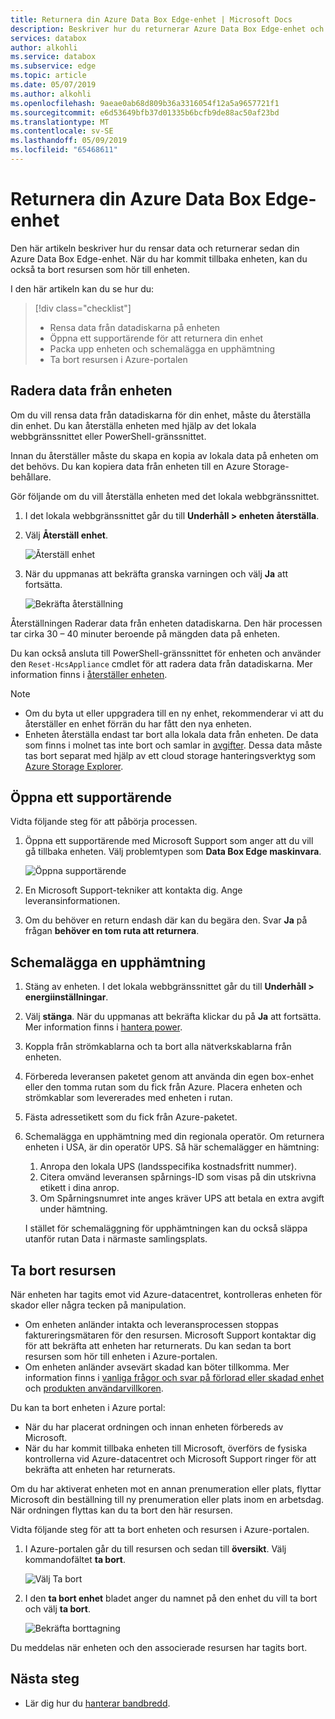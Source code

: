 ```yaml
---
title: Returnera din Azure Data Box Edge-enhet | Microsoft Docs
description: Beskriver hur du returnerar Azure Data Box Edge-enhet och ta bort beställningen för enheten.
services: databox
author: alkohli
ms.service: databox
ms.subservice: edge
ms.topic: article
ms.date: 05/07/2019
ms.author: alkohli
ms.openlocfilehash: 9aeae0ab68d809b36a3316054f12a5a9657721f1
ms.sourcegitcommit: e6d53649bfb37d01335b6bcfb9de88ac50af23bd
ms.translationtype: MT
ms.contentlocale: sv-SE
ms.lasthandoff: 05/09/2019
ms.locfileid: "65468611"
---
```

# <a name="return-your-azure-data-box-edge-device"></a>Returnera din Azure Data Box Edge-enhet

Den här artikeln beskriver hur du rensar data och returnerar sedan din Azure Data Box Edge-enhet. När du har kommit tillbaka enheten, kan du också ta bort resursen som hör till enheten.

I den här artikeln kan du se hur du:

> [!div class="checklist"]
> * Rensa data från datadiskarna på enheten
> * Öppna ett supportärende för att returnera din enhet
> * Packa upp enheten och schemalägga en upphämtning
> * Ta bort resursen i Azure-portalen

## <a name="erase-data-from-the-device"></a>Radera data från enheten

Om du vill rensa data från datadiskarna för din enhet, måste du återställa din enhet. Du kan återställa enheten med hjälp av det lokala webbgränssnittet eller PowerShell-gränssnittet.

Innan du återställer måste du skapa en kopia av lokala data på enheten om det behövs. Du kan kopiera data från enheten till en Azure Storage-behållare.

Gör följande om du vill återställa enheten med det lokala webbgränssnittet.

1. I det lokala webbgränssnittet går du till **Underhåll > enheten återställa**.
2. Välj **Återställ enhet**.

    ![Återställ enhet](media/data-box-edge-return-device/device-reset-1.png)

3. När du uppmanas att bekräfta granska varningen och välj **Ja** att fortsätta.

    ![Bekräfta återställning](media/data-box-edge-return-device/device-reset-2.png)  

Återställningen Raderar data från enheten datadiskarna. Den här processen tar cirka 30 – 40 minuter beroende på mängden data på enheten.

Du kan också ansluta till PowerShell-gränssnittet för enheten och använder den `Reset-HcsAppliance` cmdlet för att radera data från datadiskarna. Mer information finns i [återställer enheten](data-box-edge-connect-powershell-interface.md#reset-your-device).

> [!NOTE]
> - Om du byta ut eller uppgradera till en ny enhet, rekommenderar vi att du återställer en enhet förrän du har fått den nya enheten.
> - Enheten återställa endast tar bort alla lokala data från enheten. De data som finns i molnet tas inte bort och samlar in [avgifter](https://azure.microsoft.com/pricing/details/storage/). Dessa data måste tas bort separat med hjälp av ett cloud storage hanteringsverktyg som [Azure Storage Explorer](https://azure.microsoft.com/features/storage-explorer/).

## <a name="open-a-support-ticket"></a>Öppna ett supportärende

Vidta följande steg för att påbörja processen.

1. Öppna ett supportärende med Microsoft Support som anger att du vill gå tillbaka enheten. Välj problemtypen som **Data Box Edge maskinvara**.

    ![Öppna supportärende](media/data-box-edge-return-device/open-support-ticket-1.png)  

2. En Microsoft Support-tekniker att kontakta dig. Ange leveransinformationen.
3. Om du behöver en return endash där kan du begära den. Svar **Ja** på frågan **behöver en tom ruta att returnera**.


## <a name="schedule-a-pickup"></a>Schemalägga en upphämtning

1. Stäng av enheten. I det lokala webbgränssnittet går du till **Underhåll > energiinställningar**.
2. Välj **stänga**. När du uppmanas att bekräfta klickar du på **Ja** att fortsätta. Mer information finns i [hantera power](data-box-gateway-manage-access-power-connectivity-mode.md#manage-power).
3. Koppla från strömkablarna och ta bort alla nätverkskablarna från enheten.
4. Förbereda leveransen paketet genom att använda din egen box-enhet eller den tomma rutan som du fick från Azure. Placera enheten och strömkablar som levererades med enheten i rutan.
5. Fästa adressetikett som du fick från Azure-paketet.
6. Schemalägga en upphämtning med din regionala operatör. Om returnera enheten i USA, är din operatör UPS. Så här schemalägger en hämtning:

    1. Anropa den lokala UPS (landsspecifika kostnadsfritt nummer).
    2. Citera omvänd leveransen spårnings-ID som visas på din utskrivna etikett i dina anrop.
    3. Om Spårningsnumret inte anges kräver UPS att betala en extra avgift under hämtning.

    I stället för schemaläggning för upphämtningen kan du också släppa utanför rutan Data i närmaste samlingsplats.

## <a name="delete-the-resource"></a>Ta bort resursen

När enheten har tagits emot vid Azure-datacentret, kontrolleras enheten för skador eller några tecken på manipulation.

- Om enheten anländer intakta och leveransprocessen stoppas faktureringsmätaren för den resursen. Microsoft Support kontaktar dig för att bekräfta att enheten har returnerats. Du kan sedan ta bort resursen som hör till enheten i Azure-portalen.
- Om enheten anländer avsevärt skadad kan böter tillkomma. Mer information finns i [vanliga frågor och svar på förlorad eller skadad enhet](https://azure.microsoft.com/pricing/details/databox/edge/) och [produkten användarvillkoren](https://www.microsoft.com/licensing/product-licensing/products).  


Du kan ta bort enheten i Azure portal:
-   När du har placerat ordningen och innan enheten förbereds av Microsoft.
-   När du har kommit tillbaka enheten till Microsoft, överförs de fysiska kontrollerna vid Azure-datacentret och Microsoft Support ringer för att bekräfta att enheten har returnerats.

Om du har aktiverat enheten mot en annan prenumeration eller plats, flyttar Microsoft din beställning till ny prenumeration eller plats inom en arbetsdag. När ordningen flyttas kan du ta bort den här resursen.


Vidta följande steg för att ta bort enheten och resursen i Azure-portalen.

1. I Azure-portalen går du till resursen och sedan till **översikt**. Välj kommandofältet **ta bort**.

    ![Välj Ta bort](media/data-box-edge-return-device/delete-resource-1.png)

2. I den **ta bort enhet** bladet anger du namnet på den enhet du vill ta bort och välj **ta bort**.

    ![Bekräfta borttagning](media/data-box-edge-return-device/delete-resource-2.png)

Du meddelas när enheten och den associerade resursen har tagits bort.

## <a name="next-steps"></a>Nästa steg

- Lär dig hur du [hanterar bandbredd](data-box-edge-manage-bandwidth-schedules.md).
